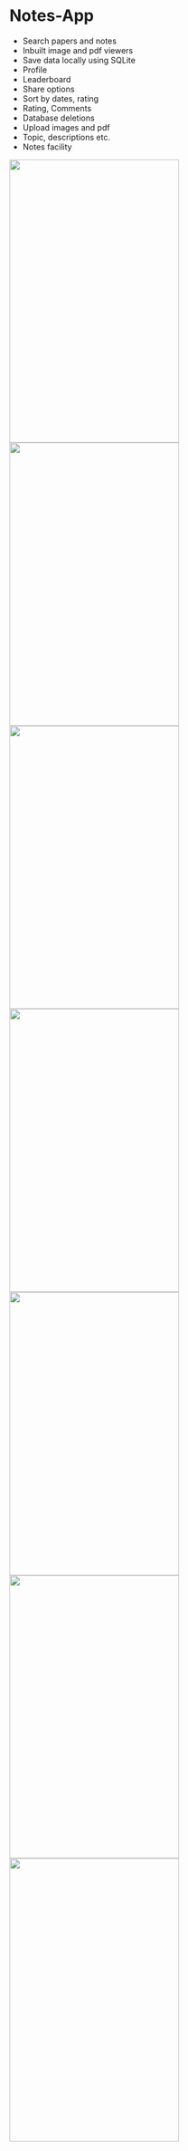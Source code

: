 # Notes-App
<ul>
 <li>Search papers and notes</li>
  <li>Inbuilt image and pdf viewers</li>
 <li>Save data locally using SQLite</li>
 <li>Profile</li>
 <li>Leaderboard</li>
 <li>Share options</li>
 <li>Sort by dates, rating</li>
 <li>Rating, Comments <li>Database deletions</li>
 <li>Upload images and pdf</li>
 <li>Topic, descriptions etc.</li>
 <li>Notes facility</li>
</ul>
<span>
 <img src="https://drive.google.com/file/d/1efLfbnBTp4thfCUMQwKApVFn_PFL4zFR/view?usp=sharing" width="300" height="500">
<img src="https://drive.google.com/file/d/1jjzI2MuPqBgaesGjnRYQ42vV3a1Qqsyl/view?usp=sharing" width="300" height="500">
</span>

<span>
  <img src="https://drive.google.com/file/d/1jjzI2MuPqBgaesGjnRYQ42vV3a1Qqsyl/view?usp=sharing" width="300" height="500">
<img src="https://drive.google.com/file/d/1jjzI2MuPqBgaesGjnRYQ42vV3a1Qqsyl/view?usp=sharing" width="300" height="500">
 </span>

<span>
  <img src="https://drive.google.com/file/d/19oRebKop4NbOkz6qP5Y9wCpwPZ5RufOP/view?usp=sharing" width="300" height="500">
<img src="https://drive.google.com/file/d/1Ghvv7fwDg-M2DYdQ1wN0JqOTfgw_LbbX/view?usp=sharing" width="300" height="500">
<img src="https://drive.google.com/file/d/1EeP-sVoTOII9mMVegPEm8lO9QV8rhx_6/view?usp=sharing" width="300" height="500">

 </span>

